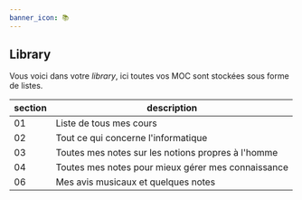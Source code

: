 ```yaml
---
banner_icon: 📚
---
```


## Library

Vous voici dans votre *library*, ici toutes vos MOC sont stockées sous forme de listes.

| section | description                                        |
| ------- | -------------------------------------------------- |
| 01      | Liste de tous mes cours                            |
| 02      | Tout ce qui concerne l'informatique                |
| 03      | Toutes mes notes sur les notions propres à l'homme |
| 04      | Toutes mes notes pour mieux gérer mes connaissance |
| 06      | Mes avis musicaux et quelques notes                                                    |

